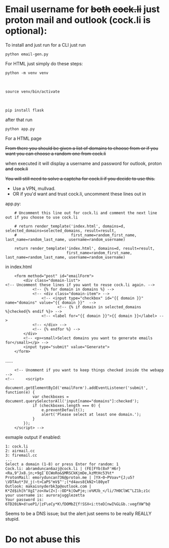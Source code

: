 # Email username for ~~both~~ ~~cock.li~~ just proton mail and outlook (cock.li is optional):

To install and just run for a CLI just run

    python email-gen.py 
    

For HTML just simply do these steps:

    python -m venv venv

</br>

    source venv/bin/activate

</br>

    pip install flask

after that run

    python app.py

For a HTML page


~~From there you should be given a list of domains to choose from or if you want you can choose a random one from cock.li~~

when executed it will display a username and password for outlook, proton ~~and~~ ~~cock.li~~

~~You will still need to solve a captcha for cock.li if you decide to use this.~~

* Use a VPN, mullvad.
* OR if you'd want and trust cock.li, uncomment these lines out in

app.py:

        # Uncomment this line out for cock.li and comment the next line out if you choose to use cock.li
    
        # return render_template('index.html', domains=d, selected_domains=selected_domains, result=result,
        #                        first_name=random_first_name, last_name=random_last_name, username=random_username)
    
        return render_template('index.html', domains=d, result=result,
                               first_name=random_first_name, last_name=random_last_name, username=random_username)

in index.html

        <form method="post" id="emailForm">
            <div class="domain-list">
    <!-- Uncomment these lines if you want to reuse cock.li again. -->
                <!-- {% for domain in domains %} -->
                <!-- <div class="domain-item"> -->
                    <!-- <input type="checkbox" id="{{ domain }}" name="domains" value="{{ domain }}"  -->
                           <!-- {% if domain in selected_domains %}checked{% endif %}> -->
                    <!-- <label for="{{ domain }}">{{ domain }}</label> -->
                <!-- </div> -->
                <!-- {% endfor %} -->
            </div>
            <!-- <p><small>Select domains you want to generate emails for</small></p> -->
            <input type="submit" value="Generate">
        </form>

......
    
        <!-- Unomment if you want to keep things checked inside the webapp -->
    <!--     <script>
            document.getElementById('emailForm').addEventListener('submit', function(e) {
                var checkboxes = document.querySelectorAll('input[name="domains"]:checked');
                if (checkboxes.length === 0) {
                    e.preventDefault();
                    alert('Please select at least one domain.');
                }
            });
        </script> -->

exmaple output if enabled:
    
    1: cock.li
    2: airmail.cc
    3: firemail.cc
    ...
    Select a domain (1-8) or press Enter for random: 1
    Cock.li: abramduncan6azj@cock.li | (FE[FYb(8xF'H6r}<Ra,9"Jx8.jn;+9gI`ECWoRo&$MRSCkKjmDe,kzMtHc53%t*
    ProtonMail: emoryduncan736@proton.me | ]YX~0~PVoav*{J;u5?\VDTAut*3V_j(~t>CaPS"mV$^';(*d4avs8{kN2+l80yeT
    Outlook: makaisnyderbk3p@outlook.com | K*Zd$ih[h"XgI"zo<Xw(Z<]-:OD*k|OwPje;:o%MJb_</li/7H0ClWC^LZ1b;z1c
    your username is: aurorajugglezetta
    Your password is: 6TD20iN+d!ueP1/|zF\eCy*K\fDOMbZ{f!SSX<i:tteD[nwI%GLGb.:vegfXW^b@


Seems to be a DNS issue; but the alert just seems to be really REALLY stupid.


# Do not abuse this
